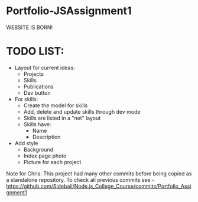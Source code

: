 # Portfolio-JSAssignment1

WEBSITE IS BORN!

# TODO LIST:
* Layout for current ideas:
    - Projects
    - Skills
    - Publications
    - Dev button
* For skills:
    - Create the model for skills
    - Add, delete and update skills through dev mode
    - Skills are listed in a "net" layout
    * Skills have:
        - Name
        - Description
* Add style
    - Background
    - Index page photo
    - Picture for each project

Note for Chris: This project had many other commits before being copied as a standalone repository.
To check all previous commits see - https://github.com/Sidebail/Node.js_College_Course/commits/Portfolio_Assignment1